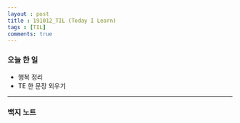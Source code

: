 ```yaml
---
layout : post
title : 191012_TIL (Today I Learn)
tags : [TIL]
comments: true
---
```

### 오늘 한 일
- 행복 정리
- TE 한 문장 외우기 

---
### 백지 노트
